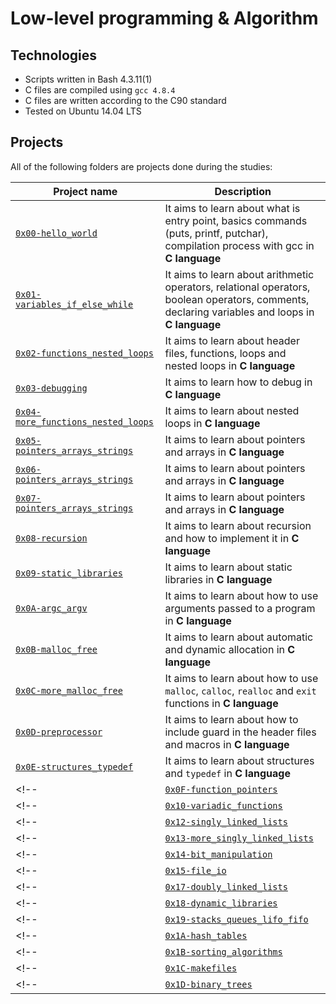 # Low-level programming & Algorithm

## Technologies
* Scripts written in Bash 4.3.11(1)
* C files are compiled using `gcc 4.8.4`
* C files are written according to the C90 standard
* Tested on Ubuntu 14.04 LTS

## Projects
All of the following folders are projects done during the studies:

| Project name | Description |
| ------------ | ----------- |
| [`0x00-hello_world`](https://github.com/zezo773/alx-low_level_programming/tree/master/0x00-hello_world) | It aims to learn about what is entry point, basics commands (puts, printf, putchar), compilation process with gcc in **C language** |
| [`0x01-variables_if_else_while`](https://github.com/zezo773/alx-low_level_programming/tree/master/0x01-variables_if_else_while) | It aims to learn about arithmetic operators, relational operators, boolean operators, comments, declaring variables and loops in **C language** |
| [`0x02-functions_nested_loops`](https://github.com/zezo773/alx-low_level_programming/tree/master/0x02-functions_nested_loops) | It aims to learn about header files, functions, loops and nested loops in **C language** |
| [`0x03-debugging`](https://github.com/zezo773/alx-low_level_programming/tree/master/0x03-debugging) | It aims to learn how to debug in **C language** |
| [`0x04-more_functions_nested_loops`](https://github.com/zezo773/alx-low_level_programming/tree/master/0x04-more_functions_nested_loops) | It aims to learn about nested loops in **C language** |
| [`0x05-pointers_arrays_strings`](https://github.com/zezo773/alx-low_level_programming/tree/master/0x05-pointers_arrays_strings) | It aims to learn about pointers and arrays in **C language** |
| [`0x06-pointers_arrays_strings`](https://github.com/zezo773/alx-low_level_programming/tree/master/0x06-pointers_arrays_strings) | It aims to learn about pointers and arrays in **C language** |
| [`0x07-pointers_arrays_strings`](https://github.com/zezo773/alx-low_level_programming/tree/master/0x07-pointers_arrays_strings) | It aims to learn about pointers and arrays in **C language** |
| [`0x08-recursion`](https://github.com/zezo773/alx-low_level_programming/tree/master/0x08-recursion) | It aims to learn about recursion and how to implement it in **C language** |
| [`0x09-static_libraries`](https://github.com/zezo773/alx-low_level_programming/tree/master/0x09-static_libraries) | It aims to learn about static libraries in **C language** |
| [`0x0A-argc_argv`](https://github.com/zezo773/alx-low_level_programming/tree/master/0x0A-argc_argv) | It aims to learn about how to use arguments passed to a program in **C language** |
| [`0x0B-malloc_free`](https://github.com/zezo773/alx-low_level_programming/tree/master/0x0B-malloc_free) | It aims to learn about automatic and dynamic allocation in **C language** |
| [`0x0C-more_malloc_free`](https://github.com/zezo773/alx-low_level_programming/tree/master/0x0C-more_malloc_free) | It aims to learn about how to use `malloc`, `calloc`, `realloc` and `exit` functions in **C language** |
| [`0x0D-preprocessor`](https://github.com/zezo773/alx-low_level_programming/tree/master/0x0D-preprocessor) | It aims to learn about how to include guard in the header files and macros in **C language** |
| [`0x0E-structures_typedef`](https://github.com/zezo773/alx-low_level_programming/tree/master/0x0E-structures_typedef) | It aims to learn about structures and `typedef` in **C language** |
<!-- | [`0x0F-function_pointers`](https://github.com/zezo773/alx-low_level_programming0x0F-function_pointers) | It aims to learn about function pointers in **C language** | -->
<!-- | [`0x10-variadic_functions`](https://github.com/zezo773/alx-low_level_programming0x10-variadic_functions) | It aims to learn about variadic functions in **C language** | -->
<!-- | [`0x12-singly_linked_lists`](https://github.com/zezo773/alx-low_level_programming0x12-singly_linked_lists) | It aims to learn about linked lists in **C language** | -->
<!-- | [`0x13-more_singly_linked_lists`](https://github.com/zezo773/alx-low_level_programming0x13-more_singly_linked_lists) | It aims to learn about singly linked lists in **C language** | -->
<!-- | [`0x14-bit_manipulation`](https://github.com/zezo773/alx-low_level_programming0x14-bit_manipulation) | It aims to learn about how to manipulate bits and use bitwise operators in **C language** | -->
<!-- | [`0x15-file_io`](https://github.com/zezo773/alx-low_level_programming0x15-file_io) | It aims to learn about how to handle files (open, close, read and write), file descriptors, system calls and file permissions in **C language** | -->
<!-- | [`0x17-doubly_linked_lists`](https://github.com/zezo773/alx-low_level_programming0x17-doubly_linked_lists) | It aims to learn about doubly linked list in **C language** | -->
<!-- | [`0x18-dynamic_libraries`](https://github.com/zezo773/alx-low_level_programming0x18-dynamic_libraries) | It aims to learn about dynamic and shared libraries in **C language** | -->
<!-- | [`0x19-stacks_queues_lifo_fifo`](https://github.com/jorgezafra94/monty) | Submodule of **monty**, an interpreter of Monty ByteCode files written with **C language** | -->
<!-- | [`0x1A-hash_tables`](https://github.com/zezo773/alx-low_level_programming0x1A-hash_tables) | It aims to learn how to implement Hash Tables with **C language** | -->
<!-- | [`0x1B-sorting_algorithms`](https://github.com/zezo773/alx-low_level_programming0x1B-sorting_algorithms) | It aims to learn about sorting algorithms (bubble sort, insertion sort, selection sort, quick sort and so on) and Big O Notation in **C language** | -->
<!-- | [`0x1C-makefiles`](https://github.com/zezo773/alx-low_level_programming0x1C-makefiles) | It aims to learn what are makefiles, when, why and how to use them (with variables, explicit and implicit rules) | -->
<!-- | [`0x1D-binary_trees`](https://github.com/zezo773/alx-low_level_programming0x1D-binary_trees) | It aims to learn about what is a binary tree, the different traversal methods to go through a binary tree and the different types of binary trees (complete, full, perfect and balanced) | -->